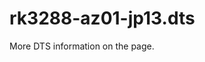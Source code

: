 # rk3288-az01-jp13.dts

More DTS information on the [](Linux-DTSs.md) page.

<code-block src="dts/rk3288-az01-jp13.dts" />
